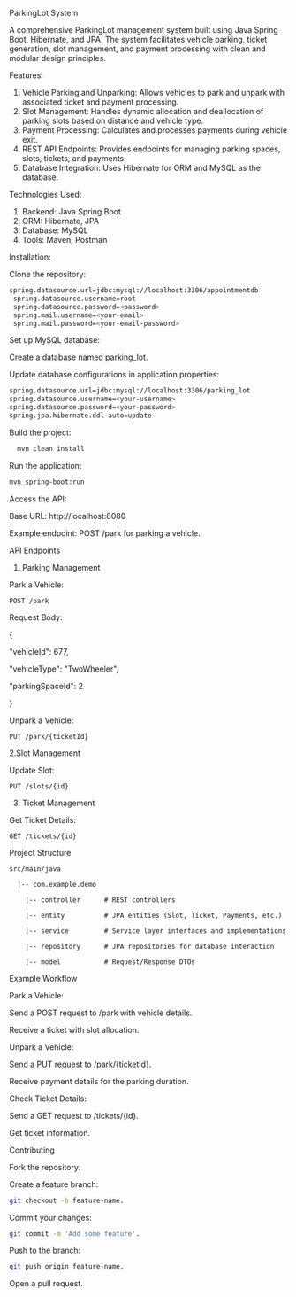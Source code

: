 ParkingLot System

A comprehensive ParkingLot management system built using Java Spring Boot, Hibernate, and JPA. 
The system facilitates vehicle parking, ticket generation, slot management, and payment processing with clean and modular design principles.

Features:
  1. Vehicle Parking and Unparking: Allows vehicles to park and unpark with associated ticket and payment processing.
  2. Slot Management: Handles dynamic allocation and deallocation of parking slots based on distance and vehicle type.
  3. Payment Processing: Calculates and processes payments during vehicle exit.
  4. REST API Endpoints: Provides endpoints for managing parking spaces, slots, tickets, and payments.
  5. Database Integration: Uses Hibernate for ORM and MySQL as the database.

Technologies Used:
  1. Backend: Java Spring Boot
  2. ORM: Hibernate, JPA
  3. Database: MySQL
  4. Tools: Maven, Postman

Installation:

Clone the repository:
   ```bash
   spring.datasource.url=jdbc:mysql://localhost:3306/appointmentdb
    spring.datasource.username=root
    spring.datasource.password=<password>
    spring.mail.username=<your-email>
    spring.mail.password=<your-email-password>
   ```

Set up MySQL database:

Create a database named parking_lot.

Update database configurations in application.properties:
   ```bash
  spring.datasource.url=jdbc:mysql://localhost:3306/parking_lot
  spring.datasource.username=<your-username>
  spring.datasource.password=<your-password>
  spring.jpa.hibernate.ddl-auto=update
  ```

Build the project:
  ```bash
    mvn clean install
  ```

Run the application:
  ```bash
  mvn spring-boot:run
  ```

Access the API:

Base URL: http://localhost:8080

Example endpoint: POST /park for parking a vehicle.


API Endpoints
  
1. Parking Management

Park a Vehicle:

    POST /park

Request Body:

{

  "vehicleId": 677,
   
  "vehicleType": "TwoWheeler",
    
  "parkingSpaceId": 2

}

Unpark a Vehicle:
    
    PUT /park/{ticketId}

2.Slot Management

Update Slot:

    PUT /slots/{id}

3. Ticket Management

Get Ticket Details:

    GET /tickets/{id}

Project Structure

    src/main/java

      |-- com.example.demo
  
        |-- controller      # REST controllers
    
        |-- entity          # JPA entities (Slot, Ticket, Payments, etc.)
    
        |-- service         # Service layer interfaces and implementations
    
        |-- repository      # JPA repositories for database interaction
    
        |-- model           # Request/Response DTOs

Example Workflow

Park a Vehicle:

Send a POST request to /park with vehicle details.

Receive a ticket with slot allocation.

Unpark a Vehicle:

Send a PUT request to /park/{ticketId}.

Receive payment details for the parking duration.


Check Ticket Details:

Send a GET request to /tickets/{id}.

Get ticket information.


Contributing

Fork the repository.

Create a feature branch: 
  ```bash
  git checkout -b feature-name.
  ```

Commit your changes: 
  ```bash
  git commit -m 'Add some feature'.
  ```
Push to the branch: 
  ```bash
  git push origin feature-name.
  ```
Open a pull request.

